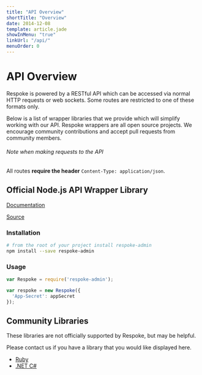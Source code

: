 ```yaml
---
title: "API Overview"
shortTitle: "Overview"
date: 2014-12-08
template: article.jade
showInMenu: "true"
linkUrl: "/api/"
menuOrder: 0
---
```


# API Overview

Respoke is powered by a RESTful API which can be accessed via normal HTTP requests or web sockets.
Some routes are restricted to one of these formats only.

Below is a list of wrapper libraries that we provide which will simplify working with our API.
Respoke wrappers are all open source projects. We encourage community contributions and
accept pull requests from community members.

###### Note when making requests to the API

All routes **require the header** `Content-Type: application/json`.

## Official Node.js API Wrapper Library

[Documentation](http://respoke.github.io/node-respoke-admin)</li>

[Source](https://github.com/respoke/node-respoke-admin)</li>

### Installation

```bash
# from the root of your project install respoke-admin
npm install --save respoke-admin
```

### Usage

```javascript
var Respoke = require('respoke-admin');

var respoke = new Respoke({
  'App-Secret': appSecret
});
```

## Community Libraries

These libraries are not officially supported by Respoke, but may be helpful.

Please contact us if you have a library that you would like displayed here.

* [Ruby](https://github.com/pho3nixf1re/ruby-respoke)
* [.NET C#](https://github.com/ruffrey/dotnet-respoke-admin)
